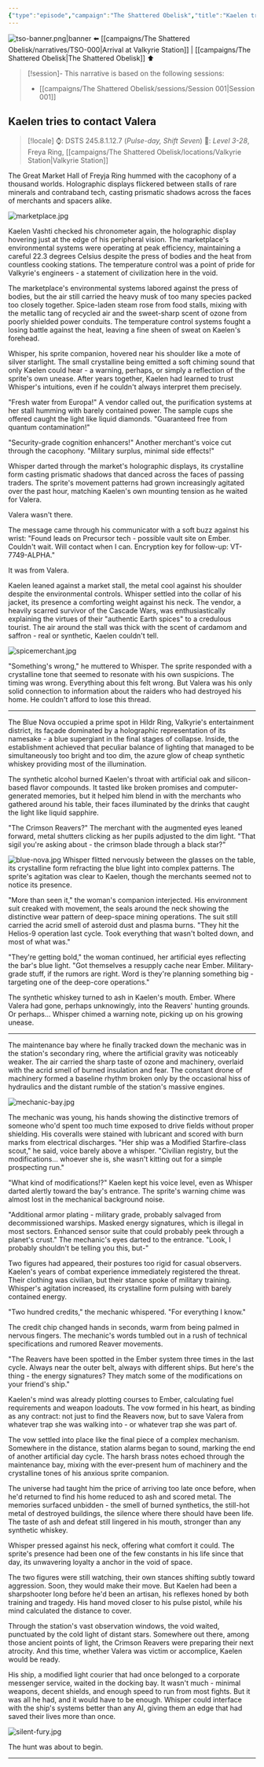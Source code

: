 ```yaml
---
{"type":"episode","campaign":"The Shattered Obelisk","title":"Kaelen tries to contact Valera","episode":"TSO-001","aliases":["Where is Valera"],"location":"Valkyrie Station","tools":["Claude"],"dg-publish":true,"dg-permalink":"the-shattered-obelisk/001","dg-note-icon":"starforged","dg-metatags":{"og:title":null,"description":"TSO-001: Kaelen faces some trouble at Valkyrie Station.","og:image":"/img/user/Campaigns/The%20Shattered%20Obelisk/images/tso-banner.png"},"cssclasses":["banner","starforged"],"permalink":"/the-shattered-obelisk/001/","metatags":{"og:title":null,"description":"TSO-001: Kaelen faces some trouble at Valkyrie Station.","og:image":"/img/user/Campaigns/The%20Shattered%20Obelisk/images/tso-banner.png"},"contentClasses":"banner starforged","dgPassFrontmatter":true,"noteIcon":"starforged"}
---
```


![tso-banner.png|banner](/img/user/campaigns/The%20Shattered%20Obelisk/images/tso-banner.png)
 ⬅️ [[campaigns/The Shattered Obelisk/narratives/TSO-000\|Arrival at Valkyrie Station]]  | [[campaigns/The Shattered Obelisk\|The Shattered Obelisk]] ⬆️

> [!session]-
> This narrative is based on the following sessions:
> - [[campaigns/The Shattered Obelisk/sessions/Session 001\|Session 001]]

## Kaelen tries to contact Valera

> [!locale]
> ⌚:  DSTS 245.8.1.12.7 (*Pulse-day, Shift Seven*) 
> 📌: *Level 3-28*, Freya Ring, [[campaigns/The Shattered Obelisk/locations/Valkyrie Station\|Valkyrie Station]]


The Great Market Hall of Freyja Ring hummed with the cacophony of a thousand worlds. Holographic displays flickered between stalls of rare minerals and contraband tech, casting prismatic shadows across the faces of merchants and spacers alike. 

![marketplace.jpg](/img/user/campaigns/The%20Shattered%20Obelisk/images/marketplace.jpg)

Kaelen Vashti checked his chronometer again, the holographic display hovering just at the edge of his peripheral vision. The marketplace's environmental systems were operating at peak efficiency, maintaining a careful 22.3 degrees Celsius despite the press of bodies and the heat from countless cooking stations. The temperature control was a point of pride for Valkyrie's engineers - a statement of civilization here in the void.

The marketplace's environmental systems labored against the press of bodies, but the air still carried the heavy musk of too many species packed too closely together. Spice-laden steam rose from food stalls, mixing with the metallic tang of recycled air and the sweet-sharp scent of ozone from poorly shielded power conduits. The temperature control systems fought a losing battle against the heat, leaving a fine sheen of sweat on Kaelen's forehead.

Whisper, his sprite companion, hovered near his shoulder like a mote of silver starlight. The small crystalline being emitted a soft chiming sound that only Kaelen could hear - a warning, perhaps, or simply a reflection of the sprite's own unease. After years together, Kaelen had learned to trust Whisper's intuitions, even if he couldn't always interpret them precisely.

"Fresh water from Europa!" A vendor called out, the purification systems at her stall humming with barely contained power. The sample cups she offered caught the light like liquid diamonds. "Guaranteed free from quantum contamination!"

"Security-grade cognition enhancers!" Another merchant's voice cut through the cacophony. "Military surplus, minimal side effects!"

Whisper darted through the market's holographic displays, its crystalline form casting prismatic shadows that danced across the faces of passing traders. The sprite's movement patterns had grown increasingly agitated over the past hour, matching Kaelen's own mounting tension as he waited for Valera.

Valera wasn't there.

The message came through his communicator with a soft buzz against his wrist: "Found leads on Precursor tech - possible vault site on Ember. Couldn't wait. Will contact when I can. Encryption key for follow-up: VT-7749-ALPHA."

It was from Valera. 

Kaelen leaned against a market stall, the metal cool against his shoulder despite the environmental controls. Whisper settled into the collar of his jacket, its presence a comforting weight against his neck. The vendor, a heavily scarred survivor of the Cascade Wars, was enthusiastically explaining the virtues of their "authentic Earth spices" to a credulous tourist. The air around the stall was thick with the scent of cardamom and saffron - real or synthetic, Kaelen couldn't tell.

![spicemerchant.jpg](/img/user/campaigns/The%20Shattered%20Obelisk/images/spicemerchant.jpg)

"Something's wrong," he muttered to Whisper. The sprite responded with a crystalline tone that seemed to resonate with his own suspicions. The timing was wrong. Everything about this felt wrong. But Valera was his only solid connection to information about the raiders who had destroyed his home. He couldn't afford to lose this thread.


---

The Blue Nova occupied a prime spot in Hildr Ring, Valkyrie's entertainment district, its façade dominated by a holographic representation of its namesake - a blue supergiant in the final stages of collapse. Inside, the establishment achieved that peculiar balance of lighting that managed to be simultaneously too bright and too dim, the azure glow of cheap synthetic whiskey providing most of the illumination.

The synthetic alcohol burned Kaelen's throat with artificial oak and silicon-based flavor compounds. It tasted like broken promises and computer-generated memories, but it helped him blend in with the merchants who gathered around his table, their faces illuminated by the drinks that caught the light like liquid sapphire.

"The Crimson Reavers?" The merchant with the augmented eyes leaned forward, metal shutters clicking as her pupils adjusted to the dim light. "That sigil you're asking about - the crimson blade through a black star?"

![blue-nova.jpg](/img/user/campaigns/The%20Shattered%20Obelisk/images/blue-nova.jpg)
Whisper flitted nervously between the glasses on the table, its crystalline form refracting the blue light into complex patterns. The sprite's agitation was clear to Kaelen, though the merchants seemed not to notice its presence.

"More than seen it," the woman's companion interjected. His environment suit creaked with movement, the seals around the neck showing the distinctive wear pattern of deep-space mining operations. The suit still carried the acrid smell of asteroid dust and plasma burns. "They hit the Helios-9 operation last cycle. Took everything that wasn't bolted down, and most of what was."

"They're getting bold," the woman continued, her artificial eyes reflecting the bar's blue light. "Got themselves a resupply cache near Ember. Military-grade stuff, if the rumors are right. Word is they're planning something big - targeting one of the deep-core operations."

The synthetic whiskey turned to ash in Kaelen's mouth. Ember. Where Valera had gone, perhaps unknowingly, into the Reavers' hunting grounds. Or perhaps... Whisper chimed a warning note, picking up on his growing unease.

- - -

The maintenance bay where he finally tracked down the mechanic was in the station's secondary ring, where the artificial gravity was noticeably weaker. The air carried the sharp taste of ozone and machinery, overlaid with the acrid smell of burned insulation and fear. The constant drone of machinery formed a baseline rhythm broken only by the occasional hiss of hydraulics and the distant rumble of the station's massive engines.

![mechanic-bay.jpg](/img/user/campaigns/The%20Shattered%20Obelisk/images/mechanic-bay.jpg)

The mechanic was young, his hands showing the distinctive tremors of someone who'd spent too much time exposed to drive fields without proper shielding. His coveralls were stained with lubricant and scored with burn marks from electrical discharges. "Her ship was a Modified Starfire-class scout," he said, voice barely above a whisper. "Civilian registry, but the modifications... whoever she is, she wasn't kitting out for a simple prospecting run."

"What kind of modifications!?" Kaelen kept his voice level, even as Whisper darted alertly toward the bay's entrance. The sprite's warning chime was almost lost in the mechanical background noise.

"Additional armor plating - military grade, probably salvaged from decommissioned warships. Masked energy signatures, which is illegal in most sectors. Enhanced sensor suite that could probably peek through a planet's crust." The mechanic's eyes darted to the entrance. "Look, I probably shouldn't be telling you this, but-"

Two figures had appeared, their postures too rigid for casual observers. Kaelen's years of combat experience immediately registered the threat. Their clothing was civilian, but their stance spoke of military training. Whisper's agitation increased, its crystalline form pulsing with barely contained energy.

"Two hundred credits," the mechanic whispered. "For everything I know."

The credit chip changed hands in seconds, warm from being palmed in nervous fingers. The mechanic's words tumbled out in a rush of technical specifications and rumored Reaver movements.

"The Reavers have been spotted in the Ember system three times in the last cycle. Always near the outer belt, always with different ships. But here's the thing - the energy signatures? They match some of the modifications on your friend's ship."

Kaelen's mind was already plotting courses to Ember, calculating fuel requirements and weapon loadouts. The vow formed in his heart, as binding as any contract: not just to find the Reavers now, but to save Valera from whatever trap she was walking into - or whatever trap she was part of.

The vow settled into place like the final piece of a complex mechanism. Somewhere in the distance, station alarms began to sound, marking the end of another artificial day cycle. The harsh brass notes echoed through the maintenance bay, mixing with the ever-present hum of machinery and the crystalline tones of his anxious sprite companion.

The universe had taught him the price of arriving too late once before, when he'd returned to find his home reduced to ash and scored metal. The memories surfaced unbidden - the smell of burned synthetics, the still-hot metal of destroyed buildings, the silence where there should have been life. The taste of ash and defeat still lingered in his mouth, stronger than any synthetic whiskey.

Whisper pressed against his neck, offering what comfort it could. The sprite's presence had been one of the few constants in his life since that day, its unwavering loyalty a anchor in the void of space.

The two figures were still watching, their own stances shifting subtly toward aggression. Soon, they would make their move. But Kaelen had been a sharpshooter long before he'd been an artisan, his reflexes honed by both training and tragedy. His hand moved closer to his pulse pistol, while his mind calculated the distance to cover.

Through the station's vast observation windows, the void waited, punctuated by the cold light of distant stars. Somewhere out there, among those ancient points of light, the Crimson Reavers were preparing their next atrocity. And this time, whether Valera was victim or accomplice, Kaelen would be ready.

His ship, a modified light courier that had once belonged to a corporate messenger service, waited in the docking bay. It wasn't much - minimal weapons, decent shields, and enough speed to run from most fights. But it was all he had, and it would have to be enough. Whisper could interface with the ship's systems better than any AI, giving them an edge that had saved their lives more than once.

![silent-fury.jpg](/img/user/campaigns/The%20Shattered%20Obelisk/images/silent-fury.jpg)

The hunt was about to begin.

--- 
